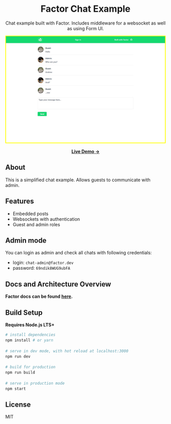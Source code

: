 <h1 align="center">Factor Chat Example</h1>

<p align="center">
Chat example built with Factor. Includes middleware for a websocket as well as using Form UI.
</p>

<p align="center">
  <a href="https://factor-example-chat.herokuapp.com" target="_blank">
    <img src="./screenshot.jpg" width="500px" style="border: 2px solid #ff0;">
  </a>
</p>

<p align="center">
<a href="https://factor-example-chat.herokuapp.com" target="_blank"><strong>Live Demo &rarr;</strong></a>
</p>


## About

This is a simplified chat example. Allows guests to communicate with admin.

## Features

- Embedded posts
- Websockets with authentication
- Guest and admin roles

## Admin mode

You can login as admin and check all chats with following credentials:
* login: `chat-admin@factor.dev`
* password: `69ndik8WUG9ubFA`

## Docs and Architecture Overview

**Factor docs can be found [here](https://factor.dev).**

## Build Setup

**Requires Node.js LTS+**

```bash
# install dependencies
npm install # or yarn

# serve in dev mode, with hot reload at localhost:3000
npm run dev

# build for production
npm run build

# serve in production mode
npm start
```

## License

MIT

